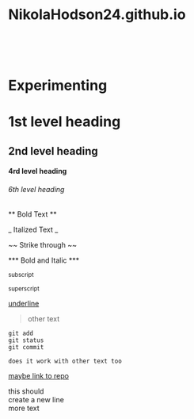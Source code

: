 # NikolaHodson24.github.io

<br>

<br>

<br>

# Experimenting 
# 1st level heading
## 2nd level heading
#### 4rd level heading
###### 6th level heading
** Bold Text **

_ Italized Text _

~~ Strike through ~~

*** Bold and Italic ***
  
<sub> subscript </sub> 

<sup> superscript </sup>

<ins> underline </ins>

> other text 


```
git add
git status
git commit
```


```
does it work with other text too
```

[ maybe link to repo ](https://github.com/NikolaHodson24/NikolaHodson24.github.io)

this should \
create a new line \
more text








